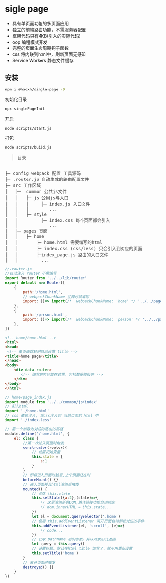 # sigle page

- 具有单页面功能的多页面应用
- 独立的前端路由功能，不需服务器配置
- 框架代码只有4KB(引入的实际代码)
- oop 编程模式开发
- 完整的页面生命周期钩子函数
- css 将内联到html中，刷新页面无感知
- Service Workers 静态文件缓存

## 安装

``` sh
npm i @haoxh/single-page -D
```

初始化目录

``` sh
npx singlePageInit
```

开启

``` sh
node scripts/start.js
```

打包

``` sh
node scripts/build.js
```


> 目录

<pre style="color:#444">

├─ config webpack 配置 工具源码
├─ .router.js 自动生成的路由配置文件
├─ src 工作区域
│   ├─  common 公共js文件
│   │   ├─ js 公用js与入口
│   │   │     ├─ index.js 入口文件
│   │   │        ...
│   │   ├─ style
│   │         ├─ index.css 每个页面都会引入
│   │            ...
│   ├─ pages 页面
│   │   ├─ home
│   │       ├─ home.html 需要编写的html
│   │       ├─ index.css (css/less) 只会引入到对应的页面
│   │       ├─index_page.js 路由的入口文件
│   │         ...
</pre>

```js
//.router.js
//自动注入 router 不需编写
import Router from '../../lib/router'
export default new Router([
    {
        path:'/home.html',
        // webpackChunkName 注释必须编写
        import: ()=> import(/*  webpackChunkName: 'home' */ '../../pages/home/index_page.js')
    },
    {
        path:'/person.html',
        import: ()=> import(/*  webpackChunkName: 'person' */ '../../pages/person/index_page.js')
    },
])
```

```html
<!-- home/home.html -->
<html>
<head>
 <!-- 单页面跳转时自动设置 title -->
<title>home page</title>
</head>
<body>
    <div data-router>
       <!-- 编写的内容放在这里，包括数据模板等 -->
    </div>
</body>
</html>

```

```js
// home/page_index.js
import module from '../../common/js/index'
// 引入html
import './home.html'
// css 依赖注入, 将css注入到 当前页面的 html 中
import './index.less'

// 第一个参数为对应的路由的路径
module.define('/home.html', {
    el: class {
        //第一次进入页面时触发
        constructor(router){
            // 设置初始变量
            this.state = {
                a:1
            }
        }
        // 即将进入页面时触发,上个页面还在时
        beforeMount() {}
        // 进入页面并且html渲染后触发
        mounted() {
            // 修改 this.state
            this.setState({a:2},(state)=>{
                // 这里渲染新的DOM,跳转链接功能自动绑定
                // dom.innerHTML = this.state...
            })
            let el = document.querySelector('.home')
            // 使用 this.addEventListener 离开页面自动卸载对应的事件
            this.addEventListener(el, 'scroll', (e)=>{
                // code...
            })
            // 获取 pathname 后的参数，并以对象形式返回
            let query = this.query()
            // 设置标题。默认在html title 填写了，就不用重新设置
            this.setTitle('home')
        }
        // 离开页面时触发
        destroyed() {}
    }
})

```
